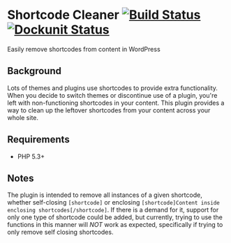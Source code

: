 # Shortcode Cleaner [![Build Status](https://travis-ci.org/cmmarslender/shortcode-cleaner.svg?branch=master)](https://travis-ci.org/cmmarslender/shortcode-cleaner) [![Dockunit Status](https://dockunit.io/svg/cmmarslender/shortcode-cleaner?master)](https://dockunit.io/projects/cmmarslender/shortcode-cleaner#master)

Easily remove shortcodes from content in WordPress

## Background
Lots of themes and plugins use shortcodes to provide extra functionality. When you decide to switch themes or discontinue
use of a plugin, you're left with non-functioning shortcodes in your content. This plugin provides a way to clean up
the leftover shortcodes from your content across your whole site.

## Requirements
* PHP 5.3+

## Notes
The plugin is intended to remove all instances of a given shortcode, whether self-closing ```[shortcode]``` or enclosing
```[shortcode]Content inside enclosing shortcodes[/shortcode]```. If there is a demand for it, support for only one type
of shortcode could be added, but currently, trying to use the functions in this manner will *NOT* work as expected,
specifically if trying to only remove self closing shortcodes.
